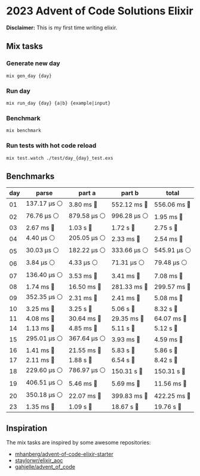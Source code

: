 # 2023 Advent of Code Solutions Elixir

**Disclaimer:** This is my first time writing elixir.

## Mix tasks
### Generate new day
```
mix gen_day {day}
```

### Run day
```
mix run_day {day} {a|b} {example|input} 
```

### Benchmark
```
mix benchmark
```

### Run tests with hot code reload
```
mix test.watch ./test/day_{day}_test.exs
```


## Benchmarks
<!-- BENCHMARKS_START -->
| day | parse | part a | part b | total |
|-----|-------|--------|--------|-------|
| 01 | 137.17 µs ⚪️ | 3.80 ms 🔵 | 552.12 ms 🔵 | 556.06 ms 🔵 |
| 02 | 76.76 µs ⚪️ | 879.58 µs ⚪️ | 996.28 µs ⚪️ | 1.95 ms 🔵 |
| 03 | 2.67 ms 🔵 | 1.03 s 🔴 | 1.72 s 🔴 | 2.75 s 🔴 |
| 04 | 4.40 µs ⚪️ | 205.05 µs ⚪️ | 2.33 ms 🔵 | 2.54 ms 🔵 |
| 05 | 30.03 µs ⚪️ | 182.22 µs ⚪️ | 333.66 µs ⚪️ | 545.91 µs ⚪️ |
| 06 | 3.84 µs ⚪️ | 4.33 µs ⚪️ | 71.31 µs ⚪️ | 79.48 µs ⚪️ |
| 07 | 136.40 µs ⚪️ | 3.53 ms 🔵 | 3.41 ms 🔵 | 7.08 ms 🔵 |
| 08 | 1.74 ms 🔵 | 16.50 ms 🔵 | 281.33 ms 🔵 | 299.57 ms 🔵 |
| 09 | 352.35 µs ⚪️ | 2.31 ms 🔵 | 2.41 ms 🔵 | 5.08 ms 🔵 |
| 10 | 3.25 ms 🔵 | 3.25 s 🔴 | 5.06 s 🔴 | 8.32 s 🔴 |
| 11 | 4.08 ms 🔵 | 30.64 ms 🔵 | 29.35 ms 🔵 | 64.07 ms 🔵 |
| 14 | 1.13 ms 🔵 | 4.85 ms 🔵 | 5.11 s 🔴 | 5.12 s 🔴 |
| 15 | 295.01 µs ⚪️ | 367.64 µs ⚪️ | 3.93 ms 🔵 | 4.59 ms 🔵 |
| 16 | 1.41 ms 🔵 | 21.55 ms 🔵 | 5.83 s 🔴 | 5.86 s 🔴 |
| 17 | 2.11 ms 🔵 | 1.88 s 🔴 | 6.54 s 🔴 | 8.42 s 🔴 |
| 18 | 229.60 µs ⚪️ | 786.97 µs ⚪️ | 150.31 s 🔴 | 150.31 s 🔴 |
| 19 | 406.51 µs ⚪️ | 5.46 ms 🔵 | 5.69 ms 🔵 | 11.56 ms 🔵 |
| 20 | 350.18 µs ⚪️ | 22.07 ms 🔵 | 399.83 ms 🔵 | 422.25 ms 🔵 |
| 23 | 1.35 ms 🔵 | 1.09 s 🔴 | 18.67 s 🔴 | 19.76 s 🔴 |
<!-- BENCHMARKS_END -->


## Inspiration

The mix tasks are inspired by some awesome repositories:
- [mhanberg/advent-of-code-elixir-starter](https://github.com/mhanberg/advent-of-code-elixir-starter)
- [staylorwr/elixir_aoc](https://github.com/staylorwr/elixir_aoc)
- [gahjelle/advent_of_code](https://github.com/gahjelle/advent_of_code)
